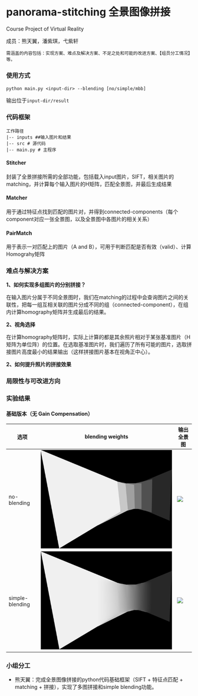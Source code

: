 # panorama-stitching 全景图像拼接

Course Project of Virtual Reality

成员：熊天翼，潘紫琪，弋紫轩

~~~
需涵盖的内容包括：实现方案、难点及解决方案、不足之处和可能的改进方案、【组员分工情况】等。
~~~

### 使用方式

~~~
python main.py <input-dir> --blending [no/simple/mbb]
~~~
输出位于`input-dir/result`

### 代码框架

~~~
工作路径
|-- inputs ##输入图片和结果
|-- src # 源代码
|-- main.py # 主程序
~~~

#### Stitcher
封装了全景拼接所需的全部功能，包括载入input图片，SIFT，相关图片的matching，并计算每个输入图片的H矩阵，匹配全景图，并最后生成结果

#### Matcher
用于通过特征点找到匹配的图片对，并得到connected-components（每个component对应一张全景图，以及全景图中各图片的相关关系）

#### PairMatch
用于表示一对匹配上的图片（A and B），可用于判断匹配是否有效（valid）、计算Homograhy矩阵

### 难点与解决方案

**1、如何实现多组图片的分别拼接？**

在输入图片分属于不同全景图时，我们在matching的过程中会查询图片之间的关联性，把每一组互相关联的图片分成不同的组（connected-component），在组内计算homography矩阵并生成最后的结果。

**2、视角选择**

在计算homography矩阵时，实际上计算的都是其余照片相对于某张基准图片（H矩阵为单位阵）的位置。在选取基准图片时，我们遍历了所有可能的图片，选取拼接图片高度最小的结果输出（这样拼接图片基本在视角正中心）。

**2、如何提升照片的拼接效果**



### 局限性与可改进方向




### 实验结果

#### 基础版本（无 Gain Compensation）

|选项|blending weights|输出全景图|
|--|--|--|
|no-blending|![](inputs/caoping/result/mask_0_no_blending.png)|![](inputs/caoping/result/panorama_0_no_blending.png)|
|simple-blending|![](inputs/caoping/result/mask_0.png)|![](inputs/caoping/result/panorama_0.png)|




### 小组分工
- 熊天翼：完成全景图像拼接的python代码基础框架（SIFT + 特征点匹配 + matching + 拼接），实现了多图拼接和simple blending功能。
